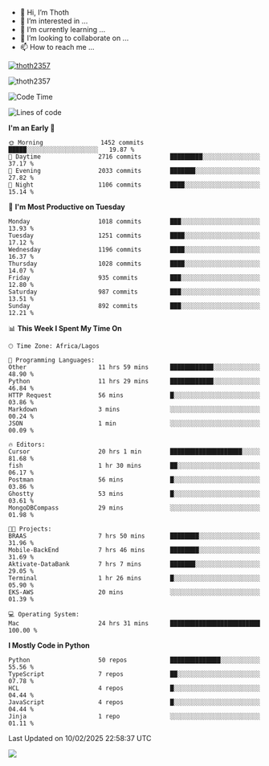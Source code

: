 <!---
thoth2357/thoth2357 is a ✨ special ✨ repository because its `README.md` (this file) appears on your GitHub profile.
You can click the Preview link to take a look at your changes.
--->

- 👋 Hi, I’m Thoth
- 👀 I’m interested in ...
- 🌱 I’m currently learning ...
- 💞️ I’m looking to collaborate on ...
- 📫 How to reach me ...


<p align="left"> <a href="https://github.com/ryo-ma/github-profile-trophy"><img src="https://github-profile-trophy.vercel.app/?username=thoth2357&theme=gruvbox&no-bg=true&no-frame=false&title=MultiLanguage,Commits,Repositories,Stars,Followers,PullRequest,Reviews,Issues" alt="thoth2357" /></a> </p>

<p align="left"> <img src="https://komarev.com/ghpvc/?username=thoth2357&label=Profile%20views&color=0e75b6&style=flat" alt="thoth2357" /> </p>

<!--START_SECTION:waka-->
![Code Time](http://img.shields.io/badge/Code%20Time-3%2C211%20hrs%2054%20mins-blue)

![Lines of code](https://img.shields.io/badge/From%20Hello%20World%20I%27ve%20Written-30.8%20million%20lines%20of%20code-blue)

**I'm an Early 🐤** 

```text
🌞 Morning                1452 commits        █████░░░░░░░░░░░░░░░░░░░░   19.87 % 
🌆 Daytime                2716 commits        █████████░░░░░░░░░░░░░░░░   37.17 % 
🌃 Evening                2033 commits        ███████░░░░░░░░░░░░░░░░░░   27.82 % 
🌙 Night                  1106 commits        ████░░░░░░░░░░░░░░░░░░░░░   15.14 % 
```
📅 **I'm Most Productive on Tuesday** 

```text
Monday                   1018 commits        ███░░░░░░░░░░░░░░░░░░░░░░   13.93 % 
Tuesday                  1251 commits        ████░░░░░░░░░░░░░░░░░░░░░   17.12 % 
Wednesday                1196 commits        ████░░░░░░░░░░░░░░░░░░░░░   16.37 % 
Thursday                 1028 commits        ████░░░░░░░░░░░░░░░░░░░░░   14.07 % 
Friday                   935 commits         ███░░░░░░░░░░░░░░░░░░░░░░   12.80 % 
Saturday                 987 commits         ███░░░░░░░░░░░░░░░░░░░░░░   13.51 % 
Sunday                   892 commits         ███░░░░░░░░░░░░░░░░░░░░░░   12.21 % 
```


📊 **This Week I Spent My Time On** 

```text
🕑︎ Time Zone: Africa/Lagos

💬 Programming Languages: 
Other                    11 hrs 59 mins      ████████████░░░░░░░░░░░░░   48.90 % 
Python                   11 hrs 29 mins      ████████████░░░░░░░░░░░░░   46.84 % 
HTTP Request             56 mins             █░░░░░░░░░░░░░░░░░░░░░░░░   03.86 % 
Markdown                 3 mins              ░░░░░░░░░░░░░░░░░░░░░░░░░   00.24 % 
JSON                     1 min               ░░░░░░░░░░░░░░░░░░░░░░░░░   00.09 % 

🔥 Editors: 
Cursor                   20 hrs 1 min        ████████████████████░░░░░   81.68 % 
fish                     1 hr 30 mins        ██░░░░░░░░░░░░░░░░░░░░░░░   06.17 % 
Postman                  56 mins             █░░░░░░░░░░░░░░░░░░░░░░░░   03.86 % 
Ghostty                  53 mins             █░░░░░░░░░░░░░░░░░░░░░░░░   03.61 % 
MongoDBCompass           29 mins             ░░░░░░░░░░░░░░░░░░░░░░░░░   01.98 % 

🐱‍💻 Projects: 
BRAAS                    7 hrs 50 mins       ████████░░░░░░░░░░░░░░░░░   31.96 % 
Mobile-BackEnd           7 hrs 46 mins       ████████░░░░░░░░░░░░░░░░░   31.69 % 
Aktivate-DataBank        7 hrs 7 mins        ███████░░░░░░░░░░░░░░░░░░   29.05 % 
Terminal                 1 hr 26 mins        █░░░░░░░░░░░░░░░░░░░░░░░░   05.90 % 
EKS-AWS                  20 mins             ░░░░░░░░░░░░░░░░░░░░░░░░░   01.39 % 

💻 Operating System: 
Mac                      24 hrs 31 mins      █████████████████████████   100.00 % 
```

**I Mostly Code in Python** 

```text
Python                   50 repos            ██████████████░░░░░░░░░░░   55.56 % 
TypeScript               7 repos             ██░░░░░░░░░░░░░░░░░░░░░░░   07.78 % 
HCL                      4 repos             █░░░░░░░░░░░░░░░░░░░░░░░░   04.44 % 
JavaScript               4 repos             █░░░░░░░░░░░░░░░░░░░░░░░░   04.44 % 
Jinja                    1 repo              ░░░░░░░░░░░░░░░░░░░░░░░░░   01.11 % 
```




 Last Updated on 10/02/2025 22:58:37 UTC
<!--END_SECTION:waka-->
<!--![](http://github-profile-summary-cards.vercel.app/api/cards/profile-details?username=thoth2357&theme=2077)

![](http://github-profile-summary-cards.vercel.app/api/cards/stats?username=thoth2357&theme=2077)![](http://github-profile-summary-cards.vercel.app/api/cards/productive-time?username=thoth2357&theme=2077&utcOffset=8) -->
<img src="https://t.bkit.co/w_6789c39040b80.gif" />
